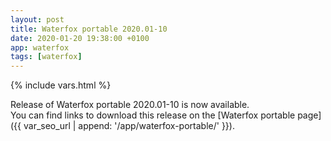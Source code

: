 ```yaml
---
layout: post
title: Waterfox portable 2020.01-10
date: 2020-01-20 19:38:00 +0100
app: waterfox
tags: [waterfox]
---
```

{% include vars.html %}

Release of Waterfox portable 2020.01-10 is now available.<br />
You can find links to download this release on the [Waterfox portable page]({{ var_seo_url | append: '/app/waterfox-portable/' }}).